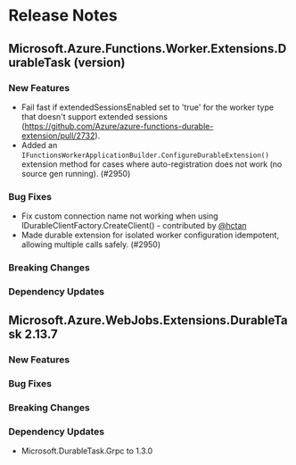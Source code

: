 # Release Notes

## Microsoft.Azure.Functions.Worker.Extensions.DurableTask (version)

### New Features

- Fail fast if extendedSessionsEnabled set to 'true' for the worker type that doesn't support extended sessions (https://github.com/Azure/azure-functions-durable-extension/pull/2732).
- Added an `IFunctionsWorkerApplicationBuilder.ConfigureDurableExtension()` extension method for cases where auto-registration does not work (no source gen running). (#2950)

### Bug Fixes

- Fix custom connection name not working when using IDurableClientFactory.CreateClient() - contributed by [@hctan](https://github.com/hctan)
- Made durable extension for isolated worker configuration idempotent, allowing multiple calls safely. (#2950)

### Breaking Changes

### Dependency Updates

## Microsoft.Azure.WebJobs.Extensions.DurableTask 2.13.7

### New Features

### Bug Fixes

### Breaking Changes

### Dependency Updates

- Microsoft.DurableTask.Grpc to 1.3.0
